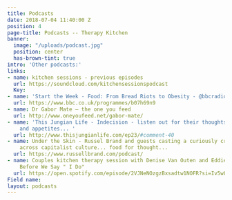 ```yaml
---
title: Podcasts
date: 2018-07-04 11:40:00 Z
position: 4
page-title: Podcasts -- Therapy Kitchen
banner:
  image: "/uploads/podcast.jpg"
  position: center
  has-brown-tint: true
intro: 'Other podcasts:'
links:
- name: kitchen sessions - previous episodes
  url: https://soundcloud.com/kitchensessionspodcast
  Key: 
- name: 'Start the Week - Food: From Bread Riots to Obesity - @bbcradio4'
  url: https://www.bbc.co.uk/programmes/b07h69n9
- name: Dr Gabor Mate – the one you feed
  url: http://www.oneyoufeed.net/gabor-mate/
- name: 'This Jungian Life - Indecision - listen out for their thoughts on desires
    and appetites... '
  url: http://www.thisjungianlife.com/ep23/#comment-40
- name: Under the Skin - Russel Brand and guests casting a curiously critical eye
    across capitalist culture... food for thought...
  url: https://www.russellbrand.com/podcast/
- name: Couples kitchen therapy session with Denise Van Outen and Eddie Boxshall -
    Before We Say " I Do"
  url: https://open.spotify.com/episode/2VJNeNOzgzBxsadtw1NOFR?si=Iv5wLVr_TiO9bDhRRefKxg
Field name: 
layout: podcasts
---
```


